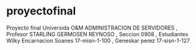 # proyectofinal
Proyecto final Universida O&amp;M ADMINISTRACION DE SERVIDORES , Profesor STARLING GERMOSEN REYNOSO , Seccion 0908 , Estudiantes Wilky Encarnacion Soanes  17-misn-1-100 , Geneskar perez 17-sisn-1-127 
